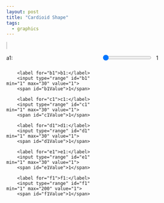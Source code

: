 ```yaml
---
layout: post
title: "Cardioid Shape"
tags:
  - graphics
---
```


<style>
        canvas {
            background-color: white;
            border: 1px solid #ccc;
            margin-bottom: 20px;
        }
        .controls {
            display: grid;
            grid-template-columns: auto 1fr auto;
            gap: 10px;
            align-items: center;
            width: 80%;
        }

        .footer-link {
            position: absolute;
            bottom: 20px;
            text-align: center;
            width: 100%;
        }

        .footer-link a {
            font-size: 16px;
            color: #007bff;
            text-decoration: none;
        }

        .footer-link a:hover {
            text-decoration: underline;
        }
</style>
<canvas id="cardioidCanvas" width="800" height="800"></canvas>
<div class="controls">
        <label for="a1">a1:</label>
        <input type="range" id="a1" min="1" max="30" value="1">
        <span id="a1Value">1</span>

        <label for="b1">b1:</label>
        <input type="range" id="b1" min="1" max="30" value="1">
        <span id="b1Value">1</span>

        <label for="c1">c1:</label>
        <input type="range" id="c1" min="1" max="30" value="1">
        <span id="c1Value">1</span>

        <label for="d1">d1:</label>
        <input type="range" id="d1" min="1" max="30" value="1">
        <span id="d1Value">1</span>

        <label for="e1">e1:</label>
        <input type="range" id="e1" min="1" max="30" value="1">
        <span id="e1Value">1</span>

        <label for="f1">f1:</label>
        <input type="range" id="f1" min="1" max="200" value="1">
        <span id="f1Value">1</span>
</div>

<script>
        const canvas = document.getElementById('cardioidCanvas');
        const ctx = canvas.getContext('2d');
        const centerX = canvas.width / 2;
        const centerY = canvas.height / 2;
        const radius = 200;
        const steps = 200;
        const delta = 2 * Math.PI / steps;

        // Initialize variables
        let a1 = 1, b1 = 1, c1 = 1, d1 = 1, e1 = 1, f1 = 1;

        function drawCardioid() {
            ctx.clearRect(0, 0, canvas.width, canvas.height);

            ctx.strokeStyle = 'red';
            ctx.lineWidth = 2;
            ctx.beginPath();

            for (let phasea = 0; phasea <= 2 * Math.PI ; phasea += a1*delta) {
            for (let theta = 0; theta <= 2 * Math.PI * b1 *d1; theta += delta) {
		phaseb = f1*delta;
                let x = radius * (1 - Math.sin(b1 / c1 * theta + phasea)) * Math.cos(d1 / e1 * theta + phaseb) * Math.cos(theta) + centerX;
                let y = radius * (1 - Math.cos(b1 / c1 * theta + phasea)) * Math.sin(d1 / e1 * theta + phaseb) * Math.sin(theta) + centerY;

                if (theta === 0) {
                    ctx.moveTo(x, y);
                } else {
                    ctx.lineTo(x, y);
                }
            }
            }

            ctx.closePath();
            ctx.stroke();
        }

        // Update variables and redraw cardioid
        function updateCardioid() {
            a1 = parseInt(document.getElementById('a1').value);
            b1 = parseInt(document.getElementById('b1').value);
            c1 = parseInt(document.getElementById('c1').value);
            d1 = parseInt(document.getElementById('d1').value);
            e1 = parseInt(document.getElementById('e1').value);
            f1 = parseInt(document.getElementById('f1').value);

            document.getElementById('a1Value').textContent = a1;
            document.getElementById('b1Value').textContent = b1;
            document.getElementById('c1Value').textContent = c1;
            document.getElementById('d1Value').textContent = d1;
            document.getElementById('e1Value').textContent = e1;
            document.getElementById('f1Value').textContent = f1;

            drawCardioid();
        }

        // Attach event listeners to sliders
        document.getElementById('a1').addEventListener('input', updateCardioid);
        document.getElementById('b1').addEventListener('input', updateCardioid);
        document.getElementById('c1').addEventListener('input', updateCardioid);
        document.getElementById('d1').addEventListener('input', updateCardioid);
        document.getElementById('e1').addEventListener('input', updateCardioid);
        document.getElementById('f1').addEventListener('input', updateCardioid);

        drawCardioid();
</script>
